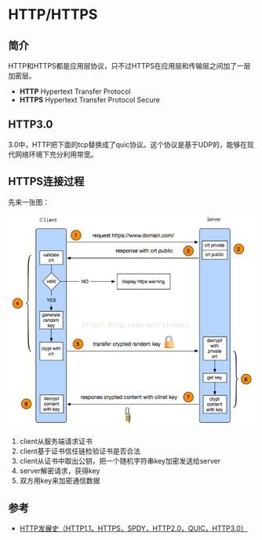 # HTTP/HTTPS

## 简介

HTTP和HTTPS都是应用层协议，只不过HTTPS在应用层和传输层之间加了一层加密层。

- **HTTP** Hypertext Transfer Protocol 
- **HTTPS** Hypertext Transfer Protocol Secure 

## HTTP3.0

3.0中，HTTP把下面的tcp替换成了quic协议。这个协议是基于UDP的，能够在现代网络环境下充分利用带宽。

## HTTPS连接过程

先来一张图：

![Https验证](./https_verify.png)

1. client从服务端请求证书
2. client基于证书信任链检验证书是否合法
3. client从证书中取出公钥，把一个随机字符串key加密发送给server
4. server解密请求，获得key
5. 双方用key来加密通信数据

## 参考

- [HTTP发展史（HTTP1.1，HTTPS，SPDY，HTTP2.0，QUIC，HTTP3.0）](https://juejin.cn/post/6844903988953874445#heading-5)
